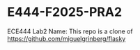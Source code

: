 # E444-F2025-PRA2
ECE444 Lab2
Name: <Georgia Chen>
This repo is a clone of https://github.com/miguelgrinberg/flasky
